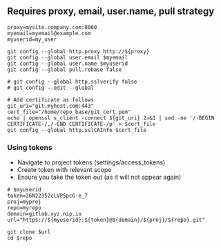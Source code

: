 ## Requires proxy, email, user.name, pull strategy
```
proxy=mysite.company.com:8080
myemail=myemail@example.com
myuserid=my_user

git config --global http.proxy http://${proxy}
git config --global user.email $myemail
git config --global user.name $myuserid
git config --global pull.rebase false

# git config --global http.sslverify false
# git config --edit --global

# Add certificate as follows
git_uri="git.myhost.com:443"
cert_file="/home/repo_base/git_cert.pem"
echo | openssl s_client -connect ${git_uri} 2>&1 | sed -ne '/-BEGIN CERTIFICATE-/,/-END CERTIFICATE-/p' > $cert_file
git config --global http.sslCAInfo $cert_file
```

### Using tokens 
- Navigate to project tokens (settings/access_tokens)
- Create token with relevant scope 
- Ensure you take the token out (as it will not appear again)
```
# $myuserid
token=26N22352cLVPSpcG-e_7
proj=myproj
repo=myrepo
domain=gitlab.xyz.nip.io
url="https://${myuserid}:${token}@${domain}/${proj}/${repo}.git"

git clone $url
cd $repo
```
